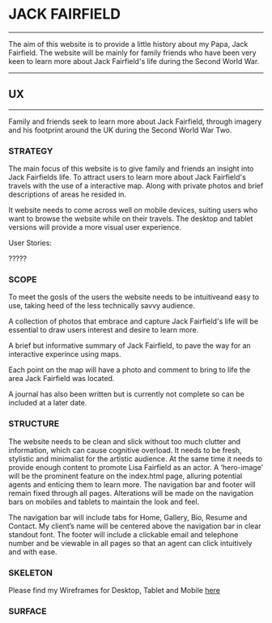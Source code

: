# JACK FAIRFIELD

---

The aim of this website is to provide a little history
about my Papa, Jack Fairfield. The website will be mainly
for family friends who have been very keen to learn more
about Jack Fairfield's life during the Second World War.

---

## UX

---

Family and friends seek to learn more about Jack Fairfield,
through imagery and his footprint around the UK during the
Second World War Two. 

### STRATEGY

The main focus of this website is to give family and friends
an insight into Jack Fairfields life. To attract users to
learn more about Jack Fairfield's travels with the use of a
interactive map. Along with private photos and brief
descriptions of areas he resided in.

It website needs to come across well on mobile devices,
suiting users who want to browse the website while on
their travels. The desktop and tablet versions will provide
a more visual user experience.

User Stories:

?????

### SCOPE

To meet the gosls of the users the website needs to be
intuitiveand easy to use, taking heed of the less
technically savvy audience.

A collection of photos that embrace and capture Jack
Fairfield's life will be essential to draw users interest
and desire to learn more. 

A brief but informative summary of Jack Fairfield, to pave the way for an 
interactive experince using maps. 

Each point on the map will have a photo and comment to bring to life the area 
Jack Fairfield was located.  

A journal has also been written but is currently not complete so can be included at a later date.

### STRUCTURE

The website needs to be clean and slick without too much clutter and information,
which can cause cognitive overload. It needs to be fresh, stylistic and minimalist
for the artistic audience. At the same time it needs to provide enough content to
promote Lisa Fairfield as an actor. A ‘hero-image’ will be the prominent feature
on the index.html page, alluring potential agents and enticing them to learn more.
The navigation bar and footer will remain fixed through all pages. Alterations will
be made on the navigation bars on mobiles and tablets to maintain the look and feel.

The navigation bar will include tabs for Home, Gallery, Bio, Resume and Contact.
My client’s name will be centered above the navigation bar in clear standout font.
The footer will include a clickable email and telephone number and be viewable in
all pages so that an agent can click intuitively and with ease.

### SKELETON

Please find my Wireframes for Desktop, Tablet and Mobile
[here](https://github.com/Bealby/Milestone-Project-2/blob/master/documentation/wireframes/jack-fairfield-wireframes.pdf)

### SURFACE






